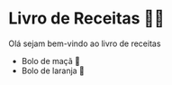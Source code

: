 # Livro de Receitas :man_cook:



Olá sejam bem-vindo ao livro de receitas 



- Bolo de maçã :apple:
-  Bolo de laranja :orange:
